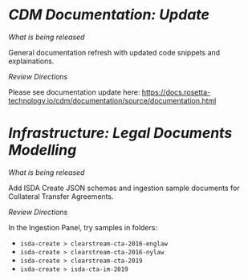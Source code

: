 # *CDM Documentation: Update*

_What is being released_

General documentation refresh with updated code snippets and explainations.

_Review Directions_

Please see documentation update here: https://docs.rosetta-technology.io/cdm/documentation/source/documentation.html

# *Infrastructure: Legal Documents Modelling*

_What is being released_

Add ISDA Create JSON schemas and ingestion sample documents for Collateral Transfer Agreements.

_Review Directions_

In the Ingestion Panel, try samples in folders:

- `isda-create > clearstream-cta-2016-englaw`
- `isda-create > clearstream-cta-2016-nylaw`
- `isda-create > clearstream-cta-2019`
- `isda-create > isda-cta-im-2019`
